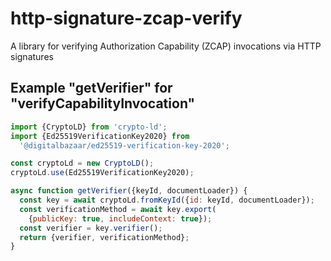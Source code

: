 # http-signature-zcap-verify
A library for verifying Authorization Capability (ZCAP) invocations via HTTP signatures

## Example "getVerifier" for "verifyCapabilityInvocation"

```js
import {CryptoLD} from 'crypto-ld';
import {Ed25519VerificationKey2020} from
  '@digitalbazaar/ed25519-verification-key-2020';

const cryptoLd = new CryptoLD();
cryptoLd.use(Ed25519VerificationKey2020);

async function getVerifier({keyId, documentLoader}) {
  const key = await cryptoLd.fromKeyId({id: keyId, documentLoader});
  const verificationMethod = await key.export(
    {publicKey: true, includeContext: true});
  const verifier = key.verifier();
  return {verifier, verificationMethod};
}
```
